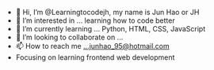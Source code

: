 - 👋 Hi, I’m @Learningtocodejh, my name is Jun Hao or JH
- 👀 I’m interested in ... learning how to code better
- 🌱 I’m currently learning ... Python, HTML, CSS, JavaScript
- 💞️ I’m looking to collaborate on ... 
- 📫 How to reach me ...junhao_95@hotmail.com
- Focusing on learning frontend web development
<!---
Learningtocodejh/Learningtocodejh is a ✨ special ✨ repository because its `README.md` (this file) appears on your GitHub profile.
You can click the Preview link to take a look at your changes.
--->
